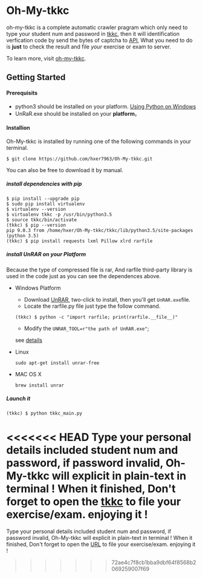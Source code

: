 # Oh-My-tkkc

oh-my-tkkc is a complete automatic crawler pragram which only need to type your student num and password in [tkkc](tkkc.hfut.edu.cn), then it will identification verfication code by send the bytes of captcha to [API](http://api.hfutoyi/codeapi), What you need to do is **just** to check the result and file *your* exercise or exam to server.

To learn more, visit [oh-my-tkkc](https://hxer.me/post/cb3e52e1.html).

## Getting Started

#### Prerequisits

* python3 should be installed on your platform. [Using Python on Windows](https://docs.python.org/3/using/windows.html) 
* UnRaR.exe should be installed on your **platform**。

#### Installion

Oh-My-tkkc is installed by running one of the following commands in your terminal.

```Shell
$ git clone https://github.com/hxer7963/Oh-My-tkkc.git
```

You can also be free to download it by manual.

##### install dependencies with pip

```shell
$ pip install --upgrade pip
$ sudo pip install virtualenv
$ virtualenv --version
$ virtualenv tkkc -p /usr/bin/python3.5
$ source tkkc/bin/activate
(tkkc) $ pip --version
pip 9.0.3 from /home/hxer/Oh-My-tkkc/tkkc/lib/python3.5/site-packages (python 3.5)
(tkkc) $ pip install requests lxml Pillow xlrd rarfile
```

##### install UnRAR on your Platform

Because the type of compressed file is rar, And rarfile third-party library is used in the code just as you can see the dependences above.

* Windows Platform

  * Download [UnRAR](https://www.rarlab.com/rar_add.htm), two-click to install, then you'll get `UnRAR.exe`file.
  * Locate the rarfile.py file just type the follow command.

  ```shell
  (tkkc) $ python -c "import rarfile; print(rarfile.__file__)"
  ```

  * Modify the `UNRAR_TOOL=r"the path of UnRAR.exe"`;

  see [details](https://stackoverflow.com/questions/17614467/how-can-unrar-a-file-with-python) 

* Linux

  `sudo apt-get install unrar-free`

* MAC OS X

  `brew install unrar`

##### Launch it

```shell
(tkkc) $ python tkkc_main.py
```

<<<<<<< HEAD
Type your personal details included student num and password, if password invalid, Oh-My-tkkc will explicit in plain-text in terminal ! When it finished, Don't forget to open the [tkkc](http://tkkc.hfut.edu.cn) to file your exercise/exam. enjoying it !
=======
Type your personal details included student num and password, if password invalid, Oh-My-tkkc will explicit in plain-text in terminal ! When it finished, Don't forget to open the [URL](http://tkkc.hfut.edu.cn) to file your exercise/exam. enjoying it !
>>>>>>> 72ae4c7f8cb1bba9dbf64f8568b2069259007f69
